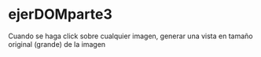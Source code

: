 # ejerDOMparte3
Cuando se haga click sobre cualquier imagen, generar una vista en tamaño original (grande) de la imagen
